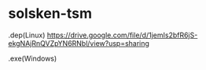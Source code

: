 # solsken-tsm

.dep(Linux)
https://drive.google.com/file/d/1jemIs2bfR6jS-ekgNAjRnQVZpYN6RNbl/view?usp=sharing

.exe(Windows)


